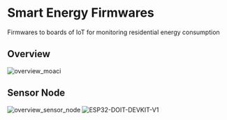 # Smart Energy Firmwares
Firmwares to boards of IoT for monitoring residential energy consumption

## Overview
![overview_moaci](https://user-images.githubusercontent.com/23506996/137499266-cfcdab49-31ff-4348-a0c7-3f9e889b716b.png)

## Sensor Node
![overview_sensor_node](https://user-images.githubusercontent.com/23506996/137499330-b6c1b356-963d-4195-ab72-03dfadf10518.png)
![ESP32-DOIT-DEVKIT-V1](https://user-images.githubusercontent.com/23506996/137499335-1013fc59-2909-472b-ba83-5842826a1867.png)
